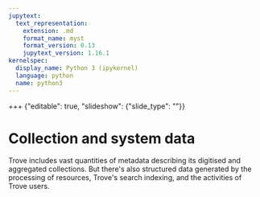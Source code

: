 ```yaml
---
jupytext:
  text_representation:
    extension: .md
    format_name: myst
    format_version: 0.13
    jupytext_version: 1.16.1
kernelspec:
  display_name: Python 3 (ipykernel)
  language: python
  name: python3
---
```


+++ {"editable": true, "slideshow": {"slide_type": ""}}

# Collection and system data

Trove includes vast quantities of metadata describing its digitised and aggregated collections. But there's also structured data generated by the processing of resources, Trove's search indexing, and the activities of Trove users.

```{tableofcontents}

```
